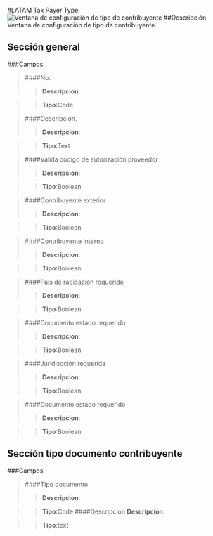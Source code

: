 #LATAM Tax Payer Type
![Ventana de configuración de tipo de contribuyente](MainPage.png)
##Descripción
Ventana de configuración de tipo de contribuyente.

## Sección general
###Campos

>####No.
>>**Descripcion**: 

>>**Tipo**:Code

>####Descripción.
>>**Descripcion**: 

>>**Tipo**:Text

>####Valida código de autorización proveedor
>>**Descripcion**: 

>>**Tipo**:Boolean

>####Contribuyente exterior
>>**Descripcion**: 

>>**Tipo**:Boolean

>####Contribuyente interno
>>**Descripcion**: 

>>**Tipo**:Boolean

>####País de radicación requerido
>>**Descripcion**: 

>>**Tipo**:Boolean

>####Documento estado requerido
>>**Descripcion**: 

>>**Tipo**:Boolean

>####Juridiscción requerida
>>**Descripcion**: 

>>**Tipo**:Boolean

>####Documento estado requerido
>>**Descripcion**: 

>>**Tipo**:Boolean

## Sección tipo documento contribuyente
###Campos
>####Tipo documento
>>**Descripcion**: 
	
	
>>**Tipo**:Code
>####Descripción
>>**Descripcion**: 
	
	
>>**Tipo**:text